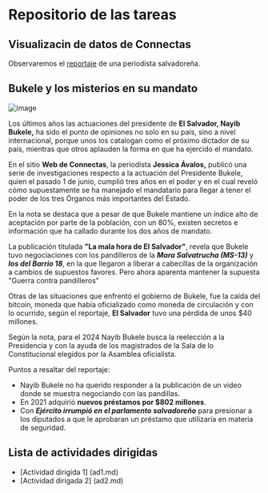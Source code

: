# Repositorio de las tareas

## Visualizacin de datos de  Connectas

Observaremos el [reportaje](https://www.connectas.org/mala-hora-el-salvador/) de una periodista salvadoreña.

## Bukele y los misterios en su mandato ###

![image](https://user-images.githubusercontent.com/107199753/173470590-f1b55dde-8ff0-425b-9b28-edf6c58f5e5b.png)


Los últimos años las actuaciones del presidente de __El Salvador, Nayib Bukele,__ ha sido el punto de opiniones no solo en su país, sino a nivel internacional, porque unos los catalogan como el próximo dictador de su país, mientras que otros aplauden la forma en que ha ejercido el mandato.

En el sitio __Web de Connectas__, la periodista __Jessica Ávalos,__ publicó una serie de investigaciones respecto a la actuación del Presidente Bukele, quien el pasado 1 de junio, cumplió tres años en el poder y en el cual reveló cómo supuestamente se ha manejado el mandatario para llegar a tener el poder de los tres Órganos más importantes del Estado.

En la nota se destaca que a pesar de que Bukele mantiene un índice alto de aceptación por parte de la población, con un 80%, existen secretos e información que ha callado durante los dos años de mandato.

La publicación titulada __"La mala hora de El Salvador"__, revela que Bukele tuvo negociaciones con los pandilleros de la ***Mara Salvatrucha (MS-13)*** y ***los del Barrio 18***, en la que llegaron a liberar a cabecillas de la organización a cambios de supuestos favores. Pero ahora aparenta mantener la supuesta "Guerra contra pandilleros"

Otras de las situaciones que enfrentó el gobierno de Bukele, fue la caída del bitcoin, moneda que había oficializado como moneda de circulación y con lo ocurrido, según el reportaje, __El Salvador__ tuvo una pérdida de unos $40 millones.

Según la nota, para el 2024 Nayib Bukele busca la reelección a la Presidencia y con la ayuda de los magistrados de la Sala de lo Constitucional elegidos por la Asamblea oficialista.

Puntos a resaltar del reportaje:
- Nayib Bukele no ha querido responder a la publicación de un video donde se muestra negociando con las pandillas.
- En 2021 adquirió __nuevos préstamos por $802 millones__.
- Con ***Ejército irrumpió en el parlamento salvadoreño*** para presionar a los diputados a que le aprobaran un préstamo que utilizaría en materia de seguridad.

##  Lista de actividades dirigidas ##
-  [Actividad dirigida 1] (ad1.md)
-  [Actividad dirigada 2] (ad2.md)
